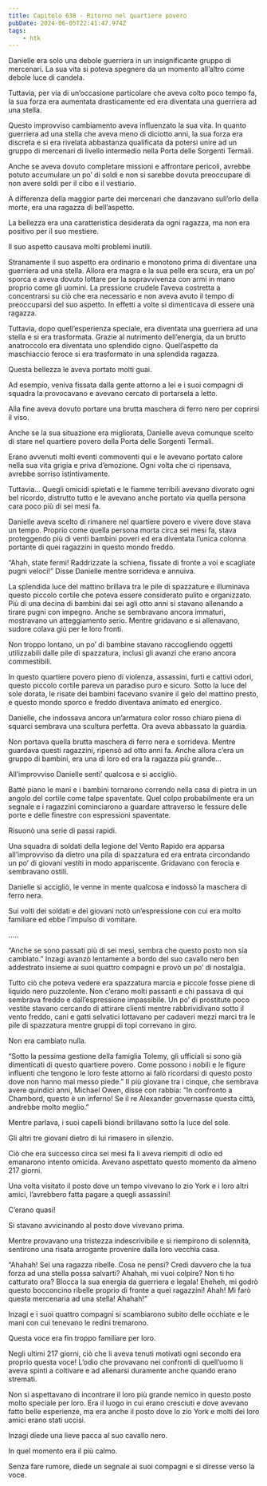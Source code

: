```yaml
---
title: Capitolo 638 - Ritorno nel quartiere povero
pubDate: 2024-06-05T22:41:47.974Z
tags:
    - htk
---
```


Danielle era solo una debole guerriera in un insignificante gruppo di mercenari. La sua vita si poteva spegnere da un momento all’altro come debole luce di candela.

Tuttavia, per via di un’occasione particolare che aveva colto poco tempo fa, la sua forza era aumentata drasticamente ed era diventata una guerriera ad una stella.

Questo improvviso cambiamento aveva influenzato la sua vita. In quanto guerriera ad una stella che aveva meno di diciotto anni, la sua forza era discreta e si era rivelata abbastanza qualificata da potersi unire ad un gruppo di mercenari di livello intermedio nella Porta delle Sorgenti Termali.

Anche se aveva dovuto completare missioni e affrontare pericoli, avrebbe potuto accumulare un po’ di soldi e non si sarebbe dovuta preoccupare di non avere soldi per il cibo e il vestiario.

A differenza della maggior parte dei mercenari che danzavano sull’orlo della morte, era una ragazza di bell’aspetto.

La bellezza era una caratteristica desiderata da ogni ragazza, ma non era positivo per il suo mestiere.

Il suo aspetto causava molti problemi inutili.

Stranamente il suo aspetto era ordinario e monotono prima di diventare una guerriera ad una stella. Allora era magra e la sua pelle era scura, era un po’ sporca e aveva dovuto lottare per la sopravvivenza con armi in mano proprio come gli uomini. La pressione crudele l’aveva costretta a concentrarsi su ciò che era necessario e non aveva avuto il tempo di preoccuparsi del suo aspetto. In effetti a volte si dimenticava di essere una ragazza.

Tuttavia, dopo quell’esperienza speciale, era diventata una guerriera ad una stella e si era trasformata. Grazie al nutrimento dell’energia, da un brutto anatroccolo era diventata uno splendido cigno. Quell’aspetto da maschiaccio feroce si era trasformato in una splendida ragazza.

Questa bellezza le aveva portato molti guai.

Ad esempio, veniva fissata dalla gente attorno a lei e i suoi compagni di squadra la provocavano e avevano cercato di portarsela a letto.

Alla fine aveva dovuto portare una brutta maschera di ferro nero per coprirsi il viso.

Anche se la sua situazione era migliorata, Danielle aveva comunque scelto di stare nel quartiere povero della Porta delle Sorgenti Termali.

Erano avvenuti molti eventi commoventi qui e le avevano portato calore nella sua vita grigia e priva d’emozione. Ogni volta che ci ripensava, avrebbe sorriso istintivamente.

Tuttavia… Quegli omicidi spietati e le fiamme terribili avevano divorato ogni bel ricordo, distrutto tutto e le avevano anche portato via quella persona cara poco più di sei mesi fa.

Danielle aveva scelto di rimanere nel quartiere povero e vivere dove stava un tempo. Proprio come quella persona morta circa sei mesi fa, stava proteggendo più di venti bambini poveri ed era diventata l’unica colonna portante di quei ragazzini in questo mondo freddo.

“Ahah, state fermi! Raddrizzate la schiena, fissate di fronte a voi e scagliate pugni veloci!” Disse Danielle mentre sorrideva e annuiva.

La splendida luce del mattino brillava tra le pile di spazzature e illuminava questo piccolo cortile che poteva essere considerato pulito e organizzato. Più di una decina di bambini dai sei agli otto anni si stavano allenando a tirare pugni con impegno. Anche se sembravano ancora immaturi, mostravano un atteggiamento serio. Mentre gridavano e si allenavano, sudore colava giù per le loro fronti.

Non troppo lontano, un po’ di bambine stavano raccogliendo oggetti utilizzabili dalle pile di spazzatura, inclusi gli avanzi che erano ancora commestibili.

In questo quartiere povero pieno di violenza, assassini, furti e cattivi odori, questo piccolo cortile pareva un paradiso puro e sicuro. Sotto la luce del sole dorata, le risate dei bambini facevano svanire il gelo del mattino presto, e questo mondo sporco e freddo diventava animato ed energico.

Danielle, che indossava ancora un’armatura color rosso chiaro piena di squarci sembrava una scultura perfetta. Ora aveva abbassato la guardia.

Non portava quella brutta maschera di ferro nera e sorrideva. Mentre guardava questi ragazzini, ripensò ad otto anni fa. Anche allora c’era un gruppo di bambini, era una di loro ed era la ragazza più grande…

All’improvviso Danielle sentì’ qualcosa e si accigliò.

Batté piano le mani e i bambini tornarono correndo nella casa di pietra in un angolo del cortile come talpe spaventate. Quel colpo probabilmente era un segnale e i ragazzini cominciarono a guardare attraverso le fessure delle porte e delle finestre con espressioni spaventate.

Risuonò una serie di passi rapidi.

Una squadra di soldati della legione del Vento Rapido era apparsa all’improvviso da dietro una pila di spazzatura ed era entrata circondando un po’ di giovani vestiti in modo appariscente. Gridavano con ferocia e sembravano ostili.

Danielle si accigliò, le venne in mente qualcosa e indossò la maschera di ferro nera.

Sui volti dei soldati e dei giovani notò un’espressione con cui era molto familiare ed ebbe l’impulso di vomitare.

…..

“Anche se sono passati più di sei mesi, sembra che questo posto non sia cambiato.” Inzagi avanzò lentamente a bordo del suo cavallo nero ben addestrato insieme ai suoi quattro compagni e provò un po’ di nostalgia.


Tutto ciò che poteva vedere era spazzatura marcia e piccole fosse piene di liquido nero puzzolente. Non c’erano molti passanti e chi passava di qui sembrava freddo e dall’espressione impassibile. Un po’ di prostitute poco vestite stavano cercando di attirare clienti mentre rabbrividivano sotto il vento freddo, cani e gatti selvatici lottavano per cadaveri mezzi marci tra le pile di spazzatura mentre gruppi di topi correvano in giro.

Non era cambiato nulla.

“Sotto la pessima gestione della famiglia Tolemy, gli ufficiali si sono già dimenticati di questo quartiere povero. Come possono i nobili e le figure influenti che tengono le loro feste attorno ai falò ricordarsi di questo posto dove non hanno mai messo piede.” Il più giovane tra i cinque, che sembrava avere quindici anni, Michael Owen, disse con rabbia: “In confronto a Chambord, questo è un inferno! Se il re Alexander governasse questa città, andrebbe molto meglio.”

Mentre parlava, i suoi capelli biondi brillavano sotto la luce del sole.

Gli altri tre giovani dietro di lui rimasero in silenzio.

Ciò che era successo circa sei mesi fa li aveva riempiti di odio ed emanarono intento omicida. Avevano aspettato questo momento da almeno 217 giorni.

Una volta visitato il posto dove un tempo vivevano lo zio York e i loro altri amici, l’avrebbero fatta pagare a quegli assassini!

C’erano quasi!

Si stavano avvicinando al posto dove vivevano prima.

Mentre provavano una tristezza indescrivibile e si riempirono di solennità, sentirono una risata arrogante provenire dalla loro vecchia casa.

“Ahahah! Sei una ragazza ribelle. Cosa ne pensi? Credi davvero che la tua forza ad una stella possa salvarti? Ahahah, mi vuoi colpire? Non ti ho catturato ora? Blocca la sua energia da guerriera e legala! Eheheh, mi godrò questo bocconcino ribelle proprio di fronte a quei ragazzini! Ahah! Mi farò questa mercenaria ad una stella! Ahahah!”

Inzagi e i suoi quattro compagni si scambiarono subito delle occhiate e le mani con cui tenevano le redini tremarono.

Questa voce era fin troppo familiare per loro.

Negli ultimi 217 giorni, ciò che li aveva tenuti motivati ogni secondo era proprio questa voce! L’odio che provavano nei confronti di quell’uomo li aveva spinti a coltivare e ad allenarsi duramente anche quando erano stremati.

Non si aspettavano di incontrare il loro più grande nemico in questo posto molto speciale per loro. Era il luogo in cui erano cresciuti e dove avevano fatto belle esperienze, ma era anche il posto dove lo zio York e molti dei loro amici erano stati uccisi.

Inzagi diede una lieve pacca al suo cavallo nero.

In quel momento era il più calmo.

Senza fare rumore, diede un segnale ai suoi compagni e si diresse verso la voce.



